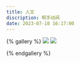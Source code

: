 ```yaml
---
title: 人文
discription: 啊手动阀
date: 2023-07-10 16:17:00
---
```



{% gallery %}
![](https://yh-blog-photos.oss-cn-beijing.aliyuncs.com/IMG_0562.jpg)
![](https://yh-blog-photos.oss-cn-beijing.aliyuncs.com/IMG_6861%2820230226-101547%29.JPG)

{% endgallery %}
